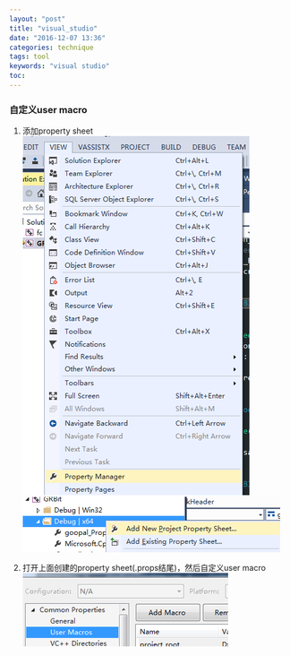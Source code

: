 ```yaml
---
layout: "post"
title: "visual_studio"
date: "2016-12-07 13:36"
categories: technique
tags: tool
keywords: "visual studio"
toc:
---
```

### 自定义user macro
1. 添加property sheet
![打开property manager](/source/images/2016/property_manager.png)
![添加property sheet](/source/images/2016/add_property_sheet.png)

2. 打开上面创建的property sheet(.props结尾)，然后自定义user macro
![自定义user macro](/source/images/2016/add_user_macro.png)


<!-- more -->
